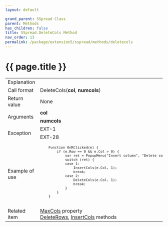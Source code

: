 ```yaml
---
layout: default

grand_parent: SSpread Class
parent: Methods
has_children: false
title: SSpread.DeleteCols Method
nav_order: 13
permalink: /package/extension5/sspread/methods/deletecols
---
```

# {{ page.title }}

<table>
  <tr>
    <td>Explanation</td>
    <td colspan="2"></td>
  </tr>
  <tr>
    <td>Call format</td>
    <td colspan="2">DeleteCols(<b>col</b>, <b>numcols</b>)</td>
  </tr>
  <tr>
    <td>Return value</td>
    <td colspan="2">None</td>
  </tr>  
  <tr>
    <td rowspan="2">Arguments</td>
    <td><b>col</b></td>
    <td></td>
  </tr>
  <tr>
    <td><b>numcols</b></td>
    <td></td>
  </tr>
  <tr>
    <td rowspan="2">Exception</td>
    <td>EXT-1</td>
    <td></td>
  </tr>
  <tr>
    <td>EXT-28</td>
    <td></td>
  </tr>
  <tr>
    <td>Example of use</td>
    <td colspan="2"><code><pre>
    Function OnRClicked(e) {
        if (e.Row == 0 && e.Col > 0) {
            var ret = PopupMenu("Insert column", "Delete column");
            switch (ret) {
            case 1:
                InsertCols(e.Col, 1);
                break;
            case 2:
                DeleteCols(e.Col, 1);
                break;
            }
        }
    }
    </pre></code></td>
  </tr>
  <tr>
    <td>Related item</td>
    <td colspan="2"><a href="/package/extension5/sspread/properties/maxcols">MaxCols</a> property<br><a href="/package/extension5/sspread/methods/deleterows">DeleteRows</a>, <a href="/package/extension5/sspread/methods/insertcols">InsertCols</a> methods</td>
  </tr>
</table>
